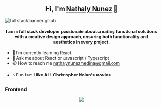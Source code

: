 <div align="center">
<h2 align="center">Hi, I'm <a href="https://www.linkedin.com/in/nathalynunezmedina/">Nathaly Nunez</a> 👋</h2>
</div>

![full stack banner gihub](https://github.com/user-attachments/assets/fe2ce7a1-2e4f-4943-9733-23a8a0fd332f)
<div align="center">
<h4 align="center">I am a full stack developer passionate about creating functional solutions with a creative design approach, ensuring both functionality and aesthetics in every project.</h4>
</div>

- 🌱 I’m currently learning React.
- 💬 Ask me about React or Javascript / Typescript
- 📫 How to reach me nathalynunezmedina@gmail.com
-  <p>⚡ Fun fact <strong>I like ALL Christopher Nolan's movies </strong>.</p>

 ### Frontend
<p align="center">
  <a href="https://skillicons.dev">
    <img src="https://skillicons.dev/icons?i=js,html,css" /> 
  </a>
</p>

<!--
**NNunezMedina/NNunezMedina** is a ✨ _special_ ✨ repository because its `README.md` (this file) appears on your GitHub profile.

-->
